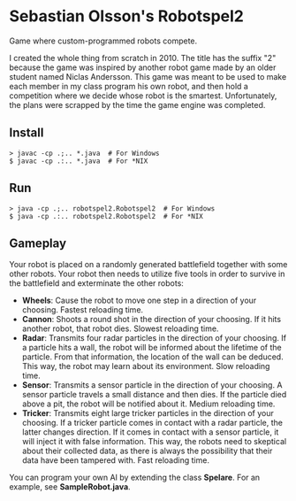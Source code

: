 Sebastian Olsson's Robotspel2
==========

Game where custom-programmed robots compete.

I created the whole thing from scratch in 2010. The title has the suffix "2" because the game was inspired by
another robot game made by an older student named Niclas Andersson. This game was meant to be used to make each
member in my class program his own robot, and then hold a competition where we decide whose robot is the smartest.
Unfortunately, the plans were scrapped by the time the game engine was completed.

## Install
```
> javac -cp .;.. *.java  # For Windows
$ javac -cp .:.. *.java  # For *NIX
```

## Run
```
> java -cp .;.. robotspel2.Robotspel2  # For Windows
$ java -cp .:.. robotspel2.Robotspel2  # For *NIX
```

## Gameplay
Your robot is placed on a randomly generated battlefield together with some other robots. Your robot then needs
to utilize five tools in order to survive in the battlefield and exterminate the other robots:
* **Wheels**: Cause the robot to move one step in a direction of your choosing. Fastest reloading time.
* **Cannon**: Shoots a round shot in the direction of your choosing. If it hits another robot, that robot dies.
Slowest reloading time.
* **Radar**: Transmits four radar particles in the direction of your choosing. If a particle hits a wall, the robot will
be informed about the lifetime of the particle. From that information, the location of the wall can be deduced.
This way, the robot may learn about its environment. Slow reloading time.
* **Sensor**: Transmits a sensor particle in the direction of your choosing. A sensor particle travels a small distance
and then dies. If the particle died above a pit, the robot will be notified about it. Medium reloading time.
* **Tricker**: Transmits eight large tricker particles in the direction of your choosing. If a tricker particle comes in
contact with a radar particle, the latter changes direction. If it comes in contact with a sensor particle, it will
inject it with false information. This way, the robots need to skeptical about their collected data, as there is always
the possibility that their data have been tampered with.
Fast reloading time.

You can program your own AI by extending the class **Spelare**. For an example, see **SampleRobot.java**.
